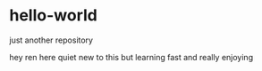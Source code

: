 # hello-world
just another repository

hey ren here quiet new to this but learning fast and really enjoying 
